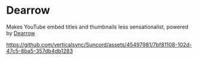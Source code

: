 # Dearrow

Makes YouTube embed titles and thumbnails less sensationalist, powered by [Dearrow](https://dearrow.ajay.app/)

https://github.com/verticalsync/Suncord/assets/45497981/7bf81108-102d-47c5-8ba5-357db4db1283
